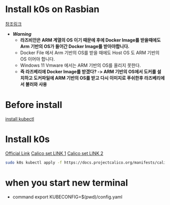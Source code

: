 Install k0s on Rasbian
===

[참조링크](https://medium.com/thinkport/how-to-build-a-raspberry-pi-kubernetes-cluster-with-k3s-76224788576c)
- ***Warning***
  - **라즈비안은 ARM 계열의 OS 이기 때문에 후에 Docker Image를 받을때에도 Arm 기반의 OS가 들어간 Docker Image를 받아야합니다.**
  - Docker File 에서 Arm 기반의 OS를 받을 때에도 Host OS 도 ARM 기반의 OS 이어야 합니다.
  - Windows 11 Vmware 에서는 ARM 기반의 OS를 올리지 못한다.
  - **즉 라즈베리에 Docker Image를 받겠다? -> ARM 기반의 OS에서 도커를 설치하고 도커파일에 ARM 기반의 OS를 받고 다시 이미지로 푸쉬한후 라즈베리에서 불러와 사용**

# Before install
[install kubectl](https://kubernetes.io/docs/tasks/tools/install-kubectl-linux/)
    
# Install k0s
[Official Link](https://docs.k0sproject.io/v1.23.6+k0s.2/raspberry-pi4/)
[Calico set LINK 1](https://www.mirantis.com/blog/how-to-set-up-k0s-kubernetes-a-quick-and-dirty-guide/)
[Calico set LINK 2](https://docs.k0sproject.io/v1.20.6+k0s.0/configuration/)
```bash
sudo k0s kubectl apply -f https://docs.projectcalico.org/manifests/calico.yaml
```

# when you start new terminal
* command export KUBECONFIG=$(pwd)/config.yaml